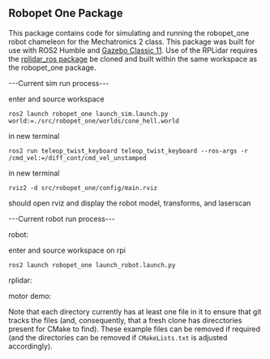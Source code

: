 ## Robopet One Package

This package contains code for simulating and running the robopet_one robot chameleon for the Mechatronics 2 class. This package was built for use with ROS2 Humble and [Gazebo Classic 11](https://classic.gazebosim.org/tutorials?tut=install_ubuntu). Use of the RPLidar requires the [rplidar_ros package](https://index.ros.org/p/rplidar_ros/) be cloned and built within the same workspace as the robopet_one package.

---Current sim run process---

enter and source workspace

`ros2 launch robopet_one launch_sim.launch.py world:=./src/robopet_one/worlds/cone_hell.world`

in new terminal

`ros2 run teleop_twist_keyboard teleop_twist_keyboard --ros-args -r /cmd_vel:=/diff_cont/cmd_vel_unstamped`

in new terminal

`rviz2 -d src/robopet_one/config/main.rviz`

should open rviz and display the robot model, transforms, and laserscan

---Current robot run process---

robot:

enter and source workspace on rpi

`ros2 launch robopet_one launch_robot.launch.py`

rplidar:

motor demo:

Note that each directory currently has at least one file in it to ensure that git tracks the files (and, consequently, that a fresh clone has direcctories present for CMake to find). These example files can be removed if required (and the directories can be removed if `CMakeLists.txt` is adjusted accordingly).